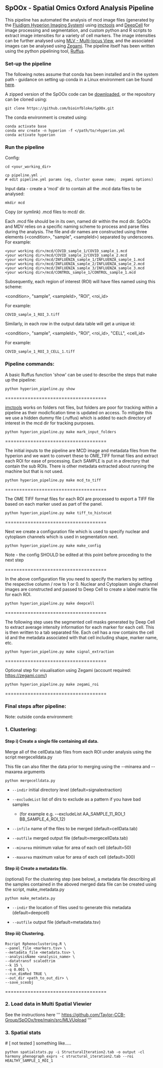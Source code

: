## SpOOx - Spatial Omics Oxford Analysis Pipeline
This pipeline has automated the analysis of mcd image files (generated by the [Fluidigm Hyperion Imaging System](https://www.fluidigm.com/products-services/instruments/hyperion)) using [imctools](https://github.com/BodenmillerGroup/imctools) and [DeepCell](https://simtk.org/projects/deepcell) for image processing and segmentation, and custom python and R scripts to extract image intensities for a variety of cell markers. The image intensities can be further analysed using [MLV - Multi-locus View](https://www.nature.com/articles/s42003-021-02097-y), and the associated images can be analysed using [Zegami](https://zegami.com/). The pipeline itself has been written using the python pipelining tool, [Ruffus](http://www.ruffus.org.uk).

### Set-up the pipeline ##################
The following notes assume that conda has been installed and in the system path - guidance on setting up conda in a Linux environment can be found [here](https://github.com/OBDS-Training/OBDS_Open_Workshop_Materials/blob/master/1_Conda/3_Conda_intro_CCB_Rcourse.md).

A zipped version of the SpOOx code can be [downloaded](https://github.com/Taylor-CCB-Group/SpOOx/archive/refs/heads/main.zip), or the repository can be cloned using:
```
git clone https://github.com/bioinfbloke/SpOOx.git
```
The conda environment is created using:
```
conda activate base
conda env create -n hyperion -f </path/to/>hyperion.yml
conda activate hyperion
```

### Run the pipeline ##################

Config:
```
cd <your_working_dir>

cp pipeline.yml .
# edit pipeline.yml params (eg, cluster queue name;  zegami options)
```

Input data - create a 'mcd' dir to contain all the .mcd data files to be analysed:
```
mkdir mcd 
```
Copy (or symlink) .mcd files to mcd/ dir. 

Each .mcd file should be in its own, named dir within the mcd dir. SpOOx and MDV relies on a specific naming scheme to process and parse files during the analysis. The file and dir names are constructed using three elements (\<condition\>, "sample", \<sampleId\>) separated by underscores. For example:
```
<your working dir>/mcd/COVID_sample_1/COVID_sample_1.mcd
<your working dir>/mcd/COVID_sample_2/COVID_sample_2.mcd
<your working dir>/mcd/INFLUENZA_sample_1/INFLUENZA_sample_1.mcd
<your working dir>/mcd/INFLUENZA_sample_2/INFLUENZA_sample_2.mcd
<your working dir>/mcd/INFLUENZA_sample_3/INFLUENZA_sample_3.mcd
<your working dir>/mcd/CONTROL_sample_1/CONTROL_sample_1.mcd
```
Subsequently, each region of interest (ROI) will have files named using this scheme:

\<condition\>, "sample", \<sampleId\>, "ROI", \<roi_id\>

For example:
```
COVID_sample_1_ROI_3.tiff
```
Similarly, in each row in the output data table will get a unique id:

\<condition\>, "sample", \<sampleId\>, "ROI", \<roi_id\>, "CELL", \<cell_id\>

For example:
```
COVID_sample_1_ROI_3_CELL_1.tiff
```

### Pipeline commands:
A basic Ruffus function 'show' can be used to describe the steps that make up the pipeline:
```
python hyperion_pipeline.py show
```
====================================

[imctools](https://github.com/BodenmillerGroup/imctools) works on folders not files, but folders are poor for tracking within a pipeline as their modicfication time is updated on access. To mitigate this we use a hidden dummy file (.ruffus) which is added to each directory of interest in the mcd dir for tracking purposes.

```
python hyperion_pipeline.py make mark_input_folders
```
====================================

The initial inputs to the pipeline are MCD image and metadata files from the hyperion and we want to convert these to OME_TIFF format files and extract each ROI for ease of processing. Each SAMPLE is put in a directory that contain the sub ROIs. There is other metadata extracted about running the machine but that is not used.
```
python hyperion_pipeline.py make mcd_to_tiff
```
====================================

The OME TIFF format files for each ROI are  processed to export a TIFF file based on each marker used as part of the panel. 
```
python hyperion_pipeline.py make tiff_to_histocat
```
====================================

Next we create a configuration file which is used to specify nuclear and cytoplasm channels which is used in segmentation next.
```
python hyperion_pipeline.py make make_config
```
Note - the config SHOULD be edited at this point before proceding to the next step

====================================

In the above configuration file you need to specify the markers by setting the respective column / row to 1 or 0. Nuclear and Cytoplasm single channel images are constructed and passed to Deep Cell to create a label matrix file for each ROI.
```
python hyperion_pipeline.py make deepcell
```
====================================

The following step uses the segmented cell masks generated by Deep Cell to extract average intensity information for each marker for each cell. This is then written to a tab separated file. Each cell has a row contains the cell id and the metadata associated with that cell including shape, marker name, etc.
```
python hyperion_pipeline.py make signal_extraction
```
====================================

Optional step for visualisation using Zegami (account required: https://zegami.com/)
```
python hyperion_pipeline.py make zegami_roi
```

====================================

### Final steps after pipeline:
Note: outside conda environment:

###  1. Clustering:
#### Step i)  Create a single file containing all data. 

Merge all of the cellData.tab files from each ROI under analysis using the script mergecelldata.py

This file can also filter the data prior to merging using the --minarea and --maxarea arguments
```
python mergecelldata.py
```
- `--indir` initial directory level (default=signalextraction)
  
- `--excludeList` list of dirs to exclude as a pattern if you have bad samples
   - (for example e.g. --excludeList AA_SAMPLE_11_ROI_1 BB_SAMPLE_4_ROI_12)
  
- `--infile` name of the files to be merged (default=cellData.tab)
  
- `--outfile` merged output file (default=mergecellData.tab)
  
- `--minarea` minimum value for area of each cell (default=50)
  
- `--maxarea` maximum value for area of each cell (default=300)
  
#### Step ii)  Create a metadata file.

(optional) For the clustering step (see below), a metadata file describing all the samples contained in the aboved merged data file can be created using the script, make_metadata.py

```
python make_metadata.py
```
- `--indir` the location of files used to generate this metadata (default=deepcell)
 
- `--outfile` output file (default=metadata.tsv)


#### Step iii)  Clustering.
```
Rscript Rphenoclustering.R \
--panel_file <markers.tsv> \
--metadata_file <metadata.tsv> \
--analysisName <analysis_name> \
--datatransf scaledtrim
--k 15 \
--q 0.001 \
--run_dimRed TRUE \
--out_dir <path_to_out_dir> \
--save_sceobj
```
====================================

### 2. Load data in Multi Spatial Viewier

See the instructions here
'''
https://github.com/Taylor-CCB-Group/SpOOx/tree/main/src/MLVUpload
'''
### 3. Spatial stats

\# [ not tested ] something like.....
```
python spatialstats.py -i StructuralIteration2.tab -o output -cl harmony_phenograph_exprs -c structural_iteration2.tab --roi HEALTHY_SAMPLE_1_ROI_1
```




